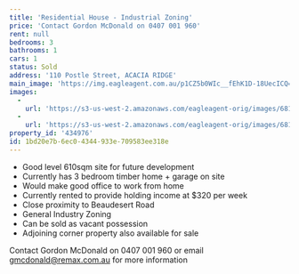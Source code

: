 ```yaml
---
title: 'Residential House - Industrial Zoning'
price: 'Contact Gordon McDonald on 0407 001 960'
rent: null
bedrooms: 3
bathrooms: 1
cars: 1
status: Sold
address: '110 Postle Street, ACACIA RIDGE'
main_image: 'https://img.eagleagent.com.au/p1CZ5b0WIc__fEhK1D-18UecICQ=/1280x854/smart/https://s3-us-west-2.amazonaws.com/eagleagent-orig/images/6819470/105820046-image-M.jpg'
images:
  -
    url: 'https://s3-us-west-2.amazonaws.com/eagleagent-orig/images/6819471/105820046-image-A.jpg'
  -
    url: 'https://s3-us-west-2.amazonaws.com/eagleagent-orig/images/6819470/105820046-image-M.jpg'
property_id: '434976'
id: 1bd20e7b-6ec0-4344-933e-709583ee318e
---
```

*  Good level 610sqm site for future development
*  Currently has 3 bedroom timber home + garage on site
*  Would make good office to work from home
*  Currently rented to provide holding income at $320 per week
*  Close proximity to Beaudesert Road
*  General Industry Zoning
*  Can be sold as vacant possession
*  Adjoining corner property also available for sale

Contact Gordon McDonald on 0407 001 960 or email gmcdonald@remax.com.au for more information
